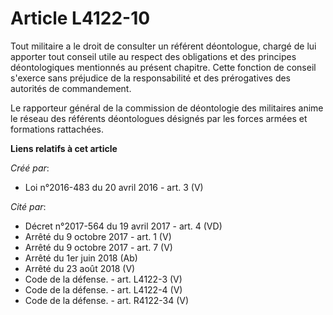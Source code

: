 # Article L4122-10

Tout militaire a le droit de consulter un référent déontologue, chargé de lui apporter tout conseil utile au respect des
obligations et des principes déontologiques mentionnés au présent chapitre. Cette fonction de conseil s'exerce sans préjudice
de la responsabilité et des prérogatives des autorités de commandement. 

Le rapporteur général de la commission de déontologie des militaires anime le réseau des référents déontologues désignés par
les forces armées et formations rattachées.

**Liens relatifs à cet article**

_Créé par_:

  - Loi n°2016-483 du 20 avril 2016 - art. 3 (V)

_Cité par_:

  - Décret n°2017-564 du 19 avril 2017 - art. 4 (VD)
  - Arrêté du 9 octobre 2017 - art. 1 (V)
  - Arrêté du 9 octobre 2017 - art. 7 (V)
  - Arrêté du 1er juin 2018 (Ab)
  - Arrêté du 23 août 2018 (V)
  - Code de la défense. - art. L4122-3 (V)
  - Code de la défense. - art. L4122-4 (V)
  - Code de la défense. - art. R4122-34 (V)
